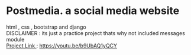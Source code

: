 # Postmedia. a social media website
html , css , bootstrap and django <br> 
DISCLAIMER : its just a practice project thats why not included messages module <br>
<u> Project Link </u> : https://youtu.be/b9UbAQ1yQCY
